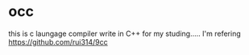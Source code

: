 # occ
this is c laungage compiler write in C++ for my studing.....
I'm refering 
https://github.com/rui314/9cc
